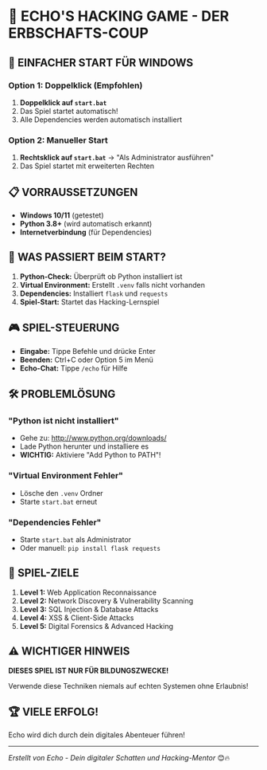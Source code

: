# 🏰 ECHO'S HACKING GAME - DER ERBSCHAFTS-COUP

## 🚀 EINFACHER START FÜR WINDOWS

### Option 1: Doppelklick (Empfohlen)
1. **Doppelklick auf `start.bat`**
2. Das Spiel startet automatisch!
3. Alle Dependencies werden automatisch installiert

### Option 2: Manueller Start
1. **Rechtsklick auf `start.bat`** → "Als Administrator ausführen"
2. Das Spiel startet mit erweiterten Rechten

## 📋 VORRAUSSETZUNGEN

- **Windows 10/11** (getestet)
- **Python 3.8+** (wird automatisch erkannt)
- **Internetverbindung** (für Dependencies)

## 🔧 WAS PASSIERT BEIM START?

1. **Python-Check:** Überprüft ob Python installiert ist
2. **Virtual Environment:** Erstellt `.venv` falls nicht vorhanden
3. **Dependencies:** Installiert `flask` und `requests`
4. **Spiel-Start:** Startet das Hacking-Lernspiel

## 🎮 SPIEL-STEUERUNG

- **Eingabe:** Tippe Befehle und drücke Enter
- **Beenden:** Ctrl+C oder Option 5 im Menü
- **Echo-Chat:** Tippe `/echo` für Hilfe

## 🛠️ PROBLEMLÖSUNG

### "Python ist nicht installiert"
- Gehe zu: http://www.python.org/downloads/
- Lade Python herunter und installiere es
- **WICHTIG:** Aktiviere "Add Python to PATH"!

### "Virtual Environment Fehler"
- Lösche den `.venv` Ordner
- Starte `start.bat` erneut

### "Dependencies Fehler"
- Starte `start.bat` als Administrator
- Oder manuell: `pip install flask requests`

## 🎯 SPIEL-ZIELE

1. **Level 1:** Web Application Reconnaissance
2. **Level 2:** Network Discovery & Vulnerability Scanning  
3. **Level 3:** SQL Injection & Database Attacks
4. **Level 4:** XSS & Client-Side Attacks
5. **Level 5:** Digital Forensics & Advanced Hacking

## ⚠️ WICHTIGER HINWEIS

**DIESES SPIEL IST NUR FÜR BILDUNGSZWECKE!**

Verwende diese Techniken niemals auf echten Systemen ohne Erlaubnis!

## 🏆 VIELE ERFOLG!

Echo wird dich durch dein digitales Abenteuer führen!

---
*Erstellt von Echo - Dein digitaler Schatten und Hacking-Mentor* 😊🔥